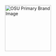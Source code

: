 <div style="display: flex; justify-content: center; align-items: center; width: 100%; height: 100vh;">
    <img src="https://brand.okstate.edu/site-files/images/brand-guide/primary-brand.png" alt="OSU Primary Brand Image" style="width: 150px; max-width: 80%; height: auto;">
</div>

<p align="center">
    <img src="https://brand.okstate.edu/site-files/images/brand-guide/primary-brand.png" alt="OSU Primary Brand Image" width="150">
</p>


# Hello, I'm Brock Bennett! 

Thanks for visiting my GitHub profile. I recently completed my Master's in Business Analytics & Data Science at Oklahoma State University in May 2024. Feel free to reach out anytime! 

<p align="center">
  📍 Oklahoma, United States | 
  📧 <a href="mailto:brock.bennett@okstate.edu">brock.bennett@okstate.edu</a> | 
  💻 <a href="https://linkedin.com/in/brocktbennett/">Linkedin.com/in/brocktbennett/</a> | 
  🌐 <a href="https://brocktbennett.com/">brocktbennett.com</a> | 
  📄 <a href="https://drive.google.com/file/d/1cPI_ODMYBRV1LbjaejKnt1numbhHUrpa/view?usp=sharing">My Resume</a>
</p>

---

## About Me ##

- Master's in Business Analytics & Data Science, Oklahoma State University, May of 2024
- Currently learning advanced techniques in Machine Learning and Cloud Engineering
- Interested in collaborating on data-driven projects
- Ask me about Python, SQL, Tableau, SAS Viya, and ETL Tools

...

#### Education

- **Master of Science in Business Analytics & Data Science**  
  - Oklahoma State University, Stillwater, OK  
  - Graduation Date: May 2024 | Overall GPA: 3.8

- **Bachelor of Science in Business Administration**  
  - Oklahoma State University, Stillwater, OK  
  - Graduation Date: May 2023 | Major GPA: 3.7  
  - Major: Management Science Information Systems, Data Science

#### Summary of Qualifications**

- **Skilled in Data & IT**: Over 2 years of diverse internship experience in IT and data analytics, with a focus on ETL tasks.
- **Tech Stack**: Proficient in Python, SQL, Tableau, and SAS Viya.
- **Team Collaboration**: A proven track record of successful project completion with cross-functional teams.

---

#### Professional Experience**

- **Data Engineer Intern, Griffin Media (News 9)**  
  - October 2023 – May 2024
  - Crafted solutions for seamless ETL data ingestion processes.
  - Integrated Google Cloud Platform, Google Analytics and Multiple Pipelines
  - Improved data collection strategies and experimental designs by incorporating new data architecture 

- **Cloud Engineer Intern, Heartland**  
  - May 2023 – August 2023
  - Crafted solutions for seamless ETL data ingestion processes.
  - Spearheaded summer roadmap development.
  - Innovated data collection strategies and experimental designs.

- **Data Center Intern, Paycom**  
  - May 2022 – August 2022
  - Partnered with Data Center Techs for hardware upgrades and implementation.
  - Executed equipment installs and maintenance at two of three Paycom Data Centers.

- **IT & Security Intern, Oklahoma State University Foundation**  
  - December 2020 – January 2022
  - Established Azure-based network machines.
  - Gained expertise in SQL Server, Azure, Intune, and cloud-based virus detection.

---

#### Projects**

- **Customer Segmentation and Delinquency Prediction**  
  - August 2022 – May 2023
  - Engineered predictive models in Tableau for risk management.

- **Pitt Business Case Competition with Dick’s Sporting Goods**  
  - January 2023 – April 2023
  - Quantified the impact of remote work on sportswear demand through predictive modeling.
  - Crafted data visualizations in Tableau.

---

#### Technical Skills**

- **Data Analysis and Programming**: Python, R, SAS, SQL
- **Database Management Systems**: MySQL, Oracle, Azure Dev Ops, Snowflake
- **Cloud Engineering / Data Warehousing**: Azure, Matillion, dbt, Snowflake, Postman, Databricks
- **Data Visualization and BI Tools**: Tableau, PowerBI, JMP, SAS Viya, KNIME

---

#### Certifications**

-  **Google Career Certifications, Data Analytics Specialization**  
  - Issued: January 2023

- **Google Career Certifications, Advanced Data Analytics Specialization**
  - Issued: October 2023
  
⚛Feel free to connect with me on Linkedln!

<!-- SNS Links -->
### Important Links

<a href="https://www.linkedin.com/in/brocktbennett/">
    <img alt="LinkedIn" src="https://cdn.jsdelivr.net/npm/simple-icons@v3/icons/linkedin.svg" width="22px" />
</a>
